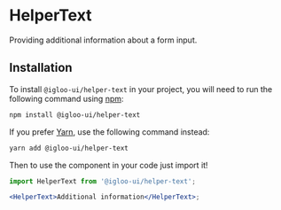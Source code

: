 # HelperText

Providing additional information about a form input.

<ReferenceLinks />

## Installation

To install `@igloo-ui/helper-text` in your project, you will need to run the following command using [npm](https://www.npmjs.com/):

```bash
npm install @igloo-ui/helper-text
```

If you prefer [Yarn](https://classic.yarnpkg.com/en/), use the following command instead:

```bash
yarn add @igloo-ui/helper-text
```

Then to use the component in your code just import it!

```jsx
import HelperText from '@igloo-ui/helper-text';

<HelperText>Additional information</HelperText>;
```
